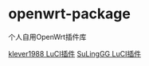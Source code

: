 # openwrt-package
个人自用OpenWrt插件库

[klever1988 LuCI插件](https://github.com/klever1988/nanopi-openwrt/blob/master/luci_app_manual.md) 
[SuLingGG LuCI插件](https://doc.openwrt.cc/1-General/7-Packages/)
